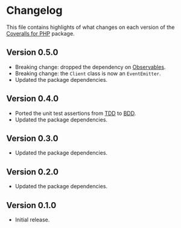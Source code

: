 # Changelog
This file contains highlights of what changes on each version of the [Coveralls for PHP](https://github.com/cedx/coveralls.php) package.

## Version 0.5.0
- Breaking change: dropped the dependency on [Observables](http://reactivex.io/intro.html).
- Breaking change: the `Client` class is now an `EventEmitter`.
- Updated the package dependencies.

## Version 0.4.0
- Ported the unit test assertions from [TDD](https://en.wikipedia.org/wiki/Test-driven_development) to [BDD](https://en.wikipedia.org/wiki/Behavior-driven_development).
- Updated the package dependencies.

## Version 0.3.0
- Updated the package dependencies.

## Version 0.2.0
- Updated the package dependencies.

## Version 0.1.0
- Initial release.
